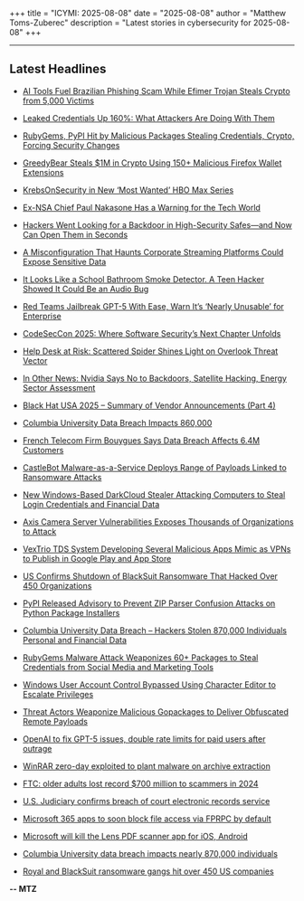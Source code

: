 +++
title = "ICYMI: 2025-08-08"
date = "2025-08-08"
author = "Matthew Toms-Zuberec"
description = "Latest stories in cybersecurity for 2025-08-08"
+++

---------------------------------------------------------------------------
## Latest Headlines
- [AI Tools Fuel Brazilian Phishing Scam While Efimer Trojan Steals Crypto from 5,000 Victims](https://thehackernews.com/2025/08/ai-tools-fuel-brazilian-phishing-scam.html)

- [Leaked Credentials Up 160%: What Attackers Are Doing With Them](https://thehackernews.com/2025/08/leaked-credentials-up-160-what.html)

- [RubyGems, PyPI Hit by Malicious Packages Stealing Credentials, Crypto, Forcing Security Changes](https://thehackernews.com/2025/08/rubygems-pypi-hit-by-malicious-packages.html)

- [GreedyBear Steals $1M in Crypto Using 150+ Malicious Firefox Wallet Extensions](https://thehackernews.com/2025/08/greedybear-steals-1m-in-crypto-using.html)

- [KrebsOnSecurity in New ‘Most Wanted’ HBO Max Series](https://krebsonsecurity.com/2025/08/krebsonsecurity-in-new-most-wanted-hbo-max-series/)

- [Ex-NSA Chief Paul Nakasone Has a Warning for the Tech World](https://www.wired.com/story/ex-nsa-chief-paul-nakasone-has-a-warning-for-the-tech-world/)

- [Hackers Went Looking for a Backdoor in High-Security Safes—and Now Can Open Them in Seconds](https://www.wired.com/story/securam-prologic-safe-lock-backdoor-exploits/)

- [A Misconfiguration That Haunts Corporate Streaming Platforms Could Expose Sensitive Data](https://www.wired.com/story/corporate-livestreams-exposed-search-tool/)

- [It Looks Like a School Bathroom Smoke Detector. A Teen Hacker Showed It Could Be an Audio Bug](https://www.wired.com/story/school-bathroom-vape-detector-audio-bug/)

- [Red Teams Jailbreak GPT-5 With Ease, Warn It’s ‘Nearly Unusable’ for Enterprise](https://www.securityweek.com/red-teams-breach-gpt-5-with-ease-warn-its-nearly-unusable-for-enterprise/)

- [CodeSecCon 2025: Where Software Security’s Next Chapter Unfolds](https://www.securityweek.com/codeseccon-2025-where-software-securitys-next-chapter-unfolds/)

- [Help Desk at Risk: Scattered Spider Shines Light on Overlook Threat Vector](https://www.securityweek.com/help-desk-at-risk-scattered-spider-shines-light-on-overlook-threat-vector/)

- [In Other News: Nvidia Says No to Backdoors, Satellite Hacking, Energy Sector Assessment](https://www.securityweek.com/in-other-news-nvidia-says-no-to-backdoors-satellite-hacking-energy-sector-assessment/)

- [Black Hat USA 2025 – Summary of Vendor Announcements (Part 4)](https://www.securityweek.com/black-hat-usa-2025-summary-of-vendor-announcements-part-4/)

- [Columbia University Data Breach Impacts 860,000](https://www.securityweek.com/columbia-university-data-breach-impacts-860000/)

- [French Telecom Firm Bouygues Says Data Breach Affects 6.4M Customers](https://www.securityweek.com/french-telecom-firm-bouygues-says-data-breach-affects-6-4m-customers/)

- [CastleBot Malware-as-a-Service Deploys Range of Payloads Linked to Ransomware Attacks](https://cybersecuritynews.com/castlebot-malware-as-a-service/)

- [New Windows-Based DarkCloud Stealer Attacking Computers to Steal Login Credentials and Financial Data](https://cybersecuritynews.com/new-windows-based-darkcloud-stealer-attacking-computers/)

- [Axis Camera Server Vulnerabilities Exposes Thousands of Organizations to Attack](https://cybersecuritynews.com/axis-camera-server-vulnerabilities/)

- [VexTrio TDS System Developing Several Malicious Apps Mimic as VPNs to Publish in Google Play and App Store](https://cybersecuritynews.com/vextrio-tds-system-developing-several-malicious-apps/)

- [US Confirms Shutdown of BlackSuit Ransomware That Hacked Over 450 Organizations](https://cybersecuritynews.com/blacksuit-ransomware-dismantled/)

- [PyPI Released Advisory to Prevent ZIP Parser Confusion Attacks on Python Package Installers](https://cybersecuritynews.com/pypi-released-advisory-to-prevent-zip-parser-confusion-attacks/)

- [Columbia University Data Breach – Hackers Stolen 870,000 Individuals Personal and Financial Data](https://cybersecuritynews.com/columbia-university-data-breach/)

- [RubyGems Malware Attack Weaponizes 60+ Packages to Steal Credentials from Social Media and Marketing Tools](https://cybersecuritynews.com/rubygems-malware-attack-weaponizes-60-packages/)

- [Windows User Account Control Bypassed Using Character Editor to Escalate Privileges](https://cybersecuritynews.com/windows-user-account-control-bypassed/)

- [Threat Actors Weaponize Malicious Gopackages to Deliver Obfuscated Remote Payloads](https://cybersecuritynews.com/threat-actors-weaponize-malicious-gopackages/)

- [OpenAI to fix GPT-5 issues, double rate limits for paid users after outrage](https://www.bleepingcomputer.com/news/artificial-intelligence/openai-to-fix-gpt-5-issues-double-rate-limits-for-paid-users-after-outrage/)

- [WinRAR zero-day exploited to plant malware on archive extraction](https://www.bleepingcomputer.com/news/security/winrar-zero-day-flaw-exploited-by-romcom-hackers-in-phishing-attacks/)

- [FTC: older adults lost record $700 million to scammers in 2024](https://www.bleepingcomputer.com/news/security/ftc-older-adults-lost-record-700-million-to-scammers-in-2024/)

- [U.S. Judiciary confirms breach of court electronic records service](https://www.bleepingcomputer.com/news/security/us-judiciary-confirms-breach-of-court-electronic-records-service/)

- [Microsoft 365 apps to soon block file access via FPRPC by default](https://www.bleepingcomputer.com/news/security/microsoft-365-apps-to-soon-block-file-access-via-insecure-fprpc-legacy-auth-protocol-by-default/)

- [Microsoft will kill the Lens PDF scanner app for iOS, Android](https://www.bleepingcomputer.com/news/microsoft/microsoft-will-kill-the-microsoft-lens-pdf-scanner-app-for-ios-android-in-september/)

- [Columbia University data breach impacts nearly 870,000 individuals](https://www.bleepingcomputer.com/news/security/columbia-university-data-breach-impacts-nearly-870-000-students-applicants-employees/)

- [Royal and BlackSuit ransomware gangs hit over 450 US companies](https://www.bleepingcomputer.com/news/security/royal-and-blacksuit-ransomware-gangs-hit-over-450-us-companies/)

**-- MTZ**